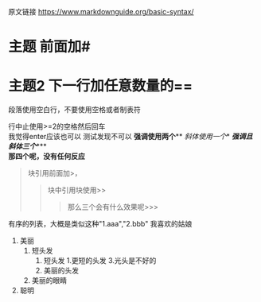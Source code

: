 原文链接
https://www.markdownguide.org/basic-syntax/
# 主题  前面加#
主题2 下一行加任意数量的==
====================
段落使用空白行，不要使用空格或者制表符

行中止使用>=2的空格然后回车  
我觉得enter应该也可以
测试发现不可以
**强调使用两个****
*斜体使用一个**
***强调且斜体三个******  
****那四个呢，没有任何反应****  

> 块引用前面加>，
>>块中引用块使用>>
>>>那么三个会有什么效果呢>>>

有序的列表，大概是类似这种"1.aaa","2.bbb"
我喜欢的姑娘

1. 美丽  
    1. 短头发
        1. 短头发
            1.更短的头发
            3.光头是不好的
        3. 美丽的头发
    2. 美丽的眼睛
3. 聪明
